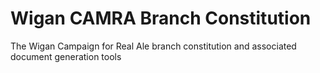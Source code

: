 # Wigan CAMRA Branch Constitution

The Wigan Campaign for Real Ale branch constitution and associated document
generation tools